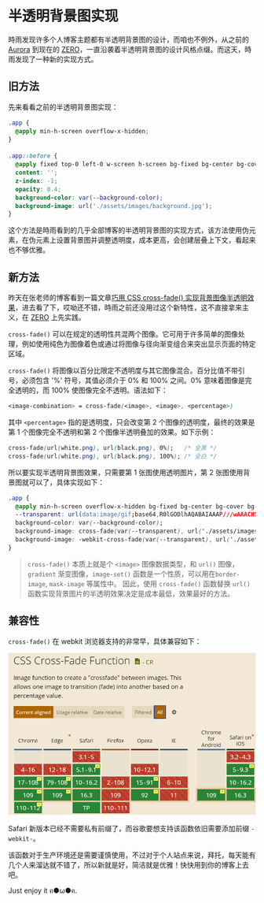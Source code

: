 # 半透明背景图实现

時雨发现许多个人博客主题都有半透明背景图的设计，而咱也不例外，从之前的 [Aurora](https://github.com/chanshiyucx/aurora) 到现在的 [ZERO](https://github.com/chanshiyucx/zero)，一直沿袭着半透明背景图的设计风格点缀。而这天，時雨发现了一种新的实现方式。

## 旧方法

先来看看之前的半透明背景图实现：

```css
.app {
  @apply min-h-screen overflow-x-hidden;
}

.app::before {
  @apply fixed top-0 left-0 w-screen h-screen bg-fixed bg-center bg-cover bg-no-repeat;
  content: '';
  z-index: -1;
  opacity: 0.4;
  background-color: var(--background-color);
  background-image: url('./assets/images/background.jpg');
}
```

这个方法是時雨看到的几乎全部博客的半透明背景图的实现方式，该方法使用伪元素，在伪元素上设置背景图并调整透明度，成本更高，会创建层叠上下文，看起来也不够优雅。

## 新方法

昨天在张老师的博客看到一篇文章[巧用 CSS cross-fade() 实现背景图像半透明效果](https://www.zhangxinxu.com/wordpress/2020/07/css-cross-fade-background-image-opacity/)，进去看了下，哎呦还不错，時雨之前还没用过这个新特性，这不直接拿来主义，在 [ZERO](https://github.com/chanshiyucx/zero) 上先实践。

`cross-fade()` 可以在规定的透明性共混两个图像。它可用于许多简单的图像处理，例如使用纯色为图像着色或通过将图像与径向渐变组合来突出显示页面的特定区域。

`cross-fade()` 将图像以百分比限定不透明度与其它图像混合。百分比值不带引号，必须包含 '%' 符号，其值必须介于 0% 和 100% 之间。0% 意味着图像是完全透明的，而 100% 使图像完全不透明。语法如下：

```css
<image-combination> = cross-fade(<image>, <image>, <percentage>)
```

其中 `<percentage>` 指的是透明度，只会改变第 2 个图像的透明度，最终的效果是第 1 个图像完全不透明和第 2 个图像半透明叠加的效果。如下示例：

```css
cross-fade(url(white.png), url(black.png), 0%);   /* 全黑 */
cross-fade(url(white.png), url(black.png), 100%); /* 全白 */
```

所以要实现半透明背景图效果，只需要第 1 张图使用透明图片，第 2 张图使用背景图就可以了，具体实现如下：

```css
.app {
  @apply min-h-screen overflow-x-hidden bg-fixed bg-center bg-cover bg-no-repeat;
  --transparent: url(data:image/gif;base64,R0lGODlhAQABAIAAAP///wAAACH5BAEAAAAALAAAAAABAAEAAAICRAEAOw==);
  background-color: var(--background-color);
  background-image: cross-fade(var(--transparent), url('./assets/images/background.jpg'), 10%);
  background-image: -webkit-cross-fade(var(--transparent), url('./assets/images/background.jpg'), 10%);
}
```

> `cross-fade()` 本质上就是个 `<image>` 图像数据类型，和 `url()` 图像，`gradient` 渐变图像，`image-set()` 函数是一个性质，可以用在`border-image`, `mask-image` 等属性中。
> 因此，使用 `cross-fade()` 函数替换 `url()` 函数实现背景图片的半透明效果决定是成本最低，效果最好的方法。

## 兼容性

`cross-fade()` 在 webkit 浏览器支持的非常早，具体兼容如下：

![兼容性](/IMAGES/2023/半透明背景图实现/兼容性.png)

Safari 新版本已经不需要私有前缀了，而谷歌要想支持该函数依旧需要添加前缀 `-webkit-`。

该函数对于生产环境还是需要谨慎使用，不过对于个人站点来说，拜托，每天能有几个人来溜达就不错了，所以新就是好，简洁就是优雅！快快用到你的博客上去吧。

Just enjoy it ฅ●ω●ฅ.
